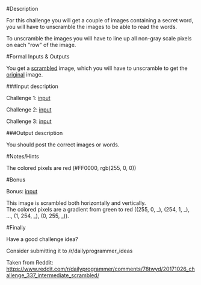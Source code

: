 #Description

For this challenge you will get a couple of images containing a secret word, you will have to unscramble the images to be able to read the words.  

To unscramble the images you will have to line up all non-gray scale pixels on each "row" of the image.

#Formal Inputs & Outputs

You get a [scrambled](http://i.imgur.com/rMYBq14.png) image, which you will have to unscramble to get the [original](http://i.imgur.com/wKaiHpv.png) image.

###Input description

Challenge 1:  [input](http://i.imgur.com/F4SlYMn.png)  

Challenge 2: [input](http://i.imgur.com/ycDwgXA.png)  

Challenge 3: [input](http://i.imgur.com/hg9iVXA.png)

###Output description

You should post the correct images or words.

#Notes/Hints

The colored pixels are red (#FF0000, rgb(255, 0, 0)) 

#Bonus

Bonus: [input](http://i.imgur.com/HLc1UHv.png)

This image is scrambled both horizontally and vertically.  
The colored pixels are a gradient from green to red ((255, 0, _), (254, 1, _), ..., (1, 254, _), (0, 255, _)).

#Finally

Have a good challenge idea?

Consider submitting it to /r/dailyprogrammer_ideas

Taken from Reddit: https://www.reddit.com/r/dailyprogrammer/comments/78twyd/20171026_challenge_337_intermediate_scrambled/